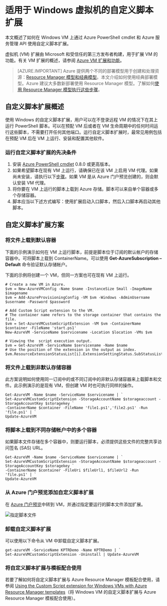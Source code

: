 <properties
    pageTitle="Windows VM 上的自定义脚本扩展 | Azure"
    description="通过使用自定义脚本扩展在远程 Windows VM 上运行 PowerShell 脚本自动执行 Azure VM 配置任务"
    services="virtual-machines-windows"
    documentationcenter=""
    author="neilpeterson"
    manager="timlt"
    editor=""
    tags="azure-service-management" />
<tags
    ms.assetid="ebb7340a-8f61-4d3c-a290-d7bf8de2d0bd"
    ms.service="virtual-machines-windows"
    ms.devlang="na"
    ms.topic="article"
    ms.tgt_pltfrm="vm-windows"
    ms.workload="infrastructure-services"
    ms.date="12/15/2016"
    wacn.date="01/20/2017"
    ms.author="nepeters" />

# 适用于 Windows 虚拟机的自定义脚本扩展

本文概述了如何在 Windows VM 上通过 Azure PowerShell cmdlet 和 Azure 服务管理 API 使用自定义脚本扩展。

虚拟机 (VM) 扩展由 Microsoft 和受信任的第三方发布者构建，用于扩展 VM 的功能。有关 VM 扩展的概述，请参阅 [Azure VM 扩展和功能](/documentation/articles/virtual-machines-windows-extensions-features/)。

> [AZURE.IMPORTANT] 
Azure 提供两个不同的部署模型用于创建和处理资源：[Resource Manager 模型和经典模型](/documentation/articles/resource-manager-deployment-model/)。本文介绍如何使用经典部署模型。Azure 建议大多数新部署使用 Resource Manager 模型。了解如何[使用 Resource Manager 模型执行这些步骤](/documentation/articles/virtual-machines-windows-extensions-customscript/)。

## 自定义脚本扩展概述

使用 Windows 的自定义脚本扩展，用户可以在不登录远程 VM 的情况下在其上运行 PowerShell 脚本。可以在预配 VM 后或者在 VM 生命周期中的任何时间运行这些脚本，不需要打开任何其他端口。运行自定义脚本扩展时，最常见用例包括在预配 VM 后在 VM 上运行、安装和配置其他软件。

### 运行自定义脚本扩展的先决条件

1. 安装 <a href="/downloads/" target="_blank">Azure PowerShell cmdlet</a> 0.8.0 或更高版本。
2. 如果希望脚本在现有 VM 上运行，请确保已在该 VM 上启用 VM 代理。如果尚未安装，请执行以下[步骤](/documentation/articles/virtual-machines-windows-classic-agents-and-extensions/)。如果 VM 是从 Azure 门户预览创建的，则会默认安装 VM 代理。
3. 将你要在 VM 上运行的脚本上载到 Azure 存储。脚本可以来自单个容器或多个存储容器。
4. 脚本应当以下述方式编写：使用扩展启动入口脚本，然后入口脚本再启动其他脚本。

## 自定义脚本扩展方案

### 将文件上载到默认容器

下面的示例演示如何在 VM 上运行脚本，前提是脚本位于订阅的默认帐户的存储容器中。可将脚本上载到 ContainerName。可以使用 **Get-AzureSubscription –Default** 命令验证默认存储帐户。

下面的示例将创建一个 VM，但同一方案也可在现有 VM 上运行。

    # Create a new VM in Azure.
    $vm = New-AzureVMConfig -Name $name -InstanceSize Small -ImageName $imagename
    $vm = Add-AzureProvisioningConfig -VM $vm -Windows -AdminUsername $username -Password $password

    # Add Custom Script extension to the VM. 
    # The container name refers to the storage container that contains the file.
    $vm = Set-AzureVMCustomScriptExtension -VM $vm -ContainerName $container -FileName 'start.ps1'
    New-AzureVM -ServiceName $servicename -Location $location -VMs $vm

    # Viewing the  script execution output.
    $vm = Get-AzureVM -ServiceName $servicename -Name $name
    # Use the position of the extension in the output as index.
    $vm.ResourceExtensionStatusList[i].ExtensionSettingStatus.SubStatusList

### 将文件上载到非默认存储容器

此方案说明如何使用同一订阅中的或不同订阅中的非默认存储容器来上载脚本和文件。此示例演示的是现有 VM，但创建 VM 时也可执行同样的操作。

    Get-AzureVM -Name $name -ServiceName $servicename | ` 
    Set-AzureVMCustomScriptExtension -StorageAccountName $storageaccount -StorageAccountKey $storagekey ` 
    -ContainerName $container -FileName 'file1.ps1','file2.ps1' -Run 'file.ps1' | ` 
    Update-AzureVM

### 将脚本上载到不同存储帐户中的多个容器

如果脚本文件存储在多个容器中，则要运行脚本，必须提供这些文件的完整共享访问签名 (SAS) URL。

    Get-AzureVM -Name $name -ServiceName $servicename | ` 
    Set-AzureVMCustomScriptExtension -StorageAccountName $storageaccount -StorageAccountKey $storagekey ` 
    -ContainerName $container -FileUri $fileUrl1, $fileUrl2 -Run 'file.ps1' | ` 
    Update-AzureVM

### 从 Azure 门户预览添加自定义脚本扩展

在 <a href="https://portal.azure.cn/ " target="_blank">Azure 门户预览</a>中转到 VM，并通过指定要运行的脚本文件添加扩展。

![指定脚本文件][5]  


### 卸载自定义脚本扩展

可以使用以下命令从 VM 中卸载自定义脚本扩展。

    get-azureVM -ServiceName KPTRDemo -Name KPTRDemo | ` 
    Set-AzureVMCustomScriptExtension -Uninstall | Update-AzureVM

### 将自定义脚本扩展与模板配合使用

若要了解如何将自定义脚本扩展与 Azure Resource Manager 模板配合使用，请参阅 [Using the Custom Script extension for Windows VMs with Azure Resource Manager templates](/documentation/articles/virtual-machines-windows-extensions-customscript/)（将 Windows VM 的自定义脚本扩展与 Azure Resource Manager 模板配合使用）。

<!--Image references-->

[5]: ./media/virtual-machines-windows-classic-extensions-customscript/addcse.png

<!---HONumber=Mooncake_0116_2017-->
<!--Update_Description: update meta properties & wording update & update code-->